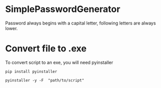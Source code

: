 # SimplePasswordGenerator

Password always begins with a capital letter, following letters are always lower.


# Convert file to .exe

To convert script to an exe, you will need pyinstaller

```
pip install pyinstaller

pyinstaller -y -F  "path/to/script"

```

